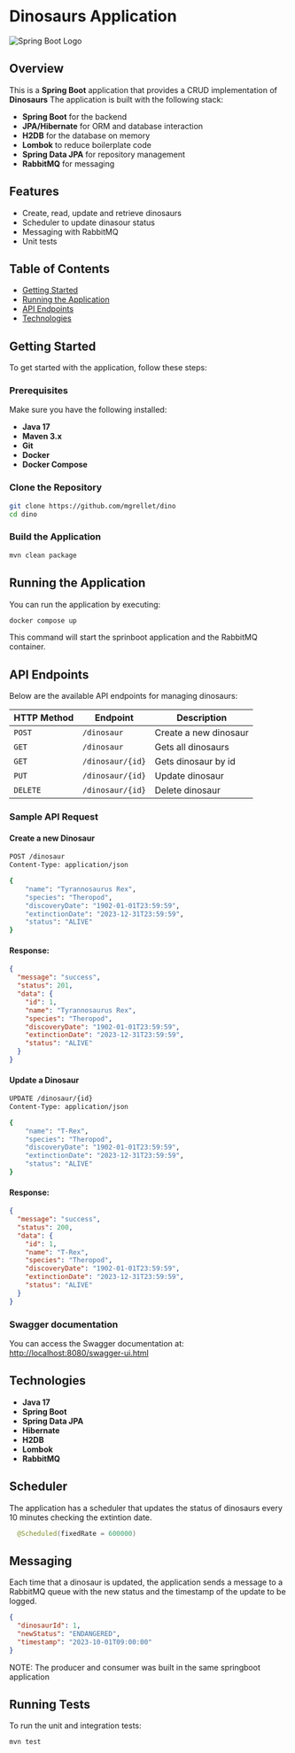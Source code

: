 
# Dinosaurs Application

![Spring Boot Logo](https://img.shields.io/badge/SpringBoot-Dinosaurs-6DB33F?style=for-the-badge&logo=springboot)

## Overview
This is a **Spring Boot** application that provides a CRUD implementation of **Dinosaurs**
The application is built with the following stack:

- **Spring Boot** for the backend
- **JPA/Hibernate** for ORM and database interaction
- **H2DB** for the database on memory
- **Lombok** to reduce boilerplate code
- **Spring Data JPA** for repository management
- **RabbitMQ** for messaging

## Features
- Create, read, update and retrieve dinosaurs
- Scheduler to update dinasour status
- Messaging with RabbitMQ
- Unit tests

## Table of Contents
- [Getting Started](#getting-started)
- [Running the Application](#running-the-application)
- [API Endpoints](#api-endpoints)
- [Technologies](#technologies)

## Getting Started

To get started with the application, follow these steps:

### Prerequisites
Make sure you have the following installed:
- **Java 17**
- **Maven 3.x**
- **Git**
- **Docker**
- **Docker Compose**

### Clone the Repository

```bash
git clone https://github.com/mgrellet/dino
cd dino
```

### Build the Application

```bash
mvn clean package
```

## Running the Application

You can run the application by executing:

```bash
docker compose up
```
This command will start the sprinboot application and the RabbitMQ container.

## API Endpoints

Below are the available API endpoints for managing dinosaurs:

| HTTP Method | Endpoint            | Description           |
|-------------|---------------------|-----------------------|
| `POST`      | `/dinosaur`         | Create a new dinosaur |
| `GET`       | `/dinosaur`         | Gets all dinosaurs    |
| `GET`       | `/dinosaur/{id}`    | Gets dinosaur by id   |
| `PUT`       | `/dinosaur/{id}`    | Update dinosaur       |
| `DELETE`    | `/dinosaur/{id}`    | Delete dinosaur       |

### Sample API Request

#### Create a new Dinosaur
```bash
POST /dinosaur
Content-Type: application/json

{
    "name": "Tyrannosaurus Rex",
    "species": "Theropod",
    "discoveryDate": "1902-01-01T23:59:59",
    "extinctionDate": "2023-12-31T23:59:59",
    "status": "ALIVE"
}
```

#### Response:
```json
{
  "message": "success",
  "status": 201,
  "data": {
    "id": 1,
    "name": "Tyrannosaurus Rex",
    "species": "Theropod",
    "discoveryDate": "1902-01-01T23:59:59",
    "extinctionDate": "2023-12-31T23:59:59",
    "status": "ALIVE"
  }
}
```

#### Update a Dinosaur
```bash
UPDATE /dinosaur/{id}
Content-Type: application/json

{
    "name": "T-Rex",
    "species": "Theropod",
    "discoveryDate": "1902-01-01T23:59:59",
    "extinctionDate": "2023-12-31T23:59:59",
    "status": "ALIVE"
}
```

#### Response:
```json
{
  "message": "success",
  "status": 200,
  "data": {
    "id": 1,
    "name": "T-Rex",
    "species": "Theropod",
    "discoveryDate": "1902-01-01T23:59:59",
    "extinctionDate": "2023-12-31T23:59:59",
    "status": "ALIVE"
  }
}
```

### Swagger documentation

You can access the Swagger documentation at: [http://localhost:8080/swagger-ui.html](http://localhost:8080/swagger-ui.html)

## Technologies
- **Java 17**
- **Spring Boot**
- **Spring Data JPA**
- **Hibernate**
- **H2DB**
- **Lombok**
- **RabbitMQ**

## Scheduler

The application has a scheduler that updates the status of dinosaurs every 10 minutes
checking the extintion date.

```java
  @Scheduled(fixedRate = 600000)
```

## Messaging
Each time that a dinosaur is updated, the application sends a message to a RabbitMQ queue
with the new status and the timestamp of the update to be logged.

```json
{
  "dinosaurId": 1,
  "newStatus": "ENDANGERED",
  "timestamp": "2023-10-01T09:00:00"
}
```

NOTE: The producer and consumer was built in the same springboot application

## Running Tests

To run the unit and integration tests:

```bash
mvn test
```
